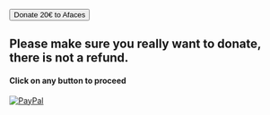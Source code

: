 <script src="https://js.stripe.com/v3/"></script>

<button id='checkout'>Donate 20€ to Afaces</button>

<script>
var stripe = Stripe('pk_test_51LP7WYGzzgXMTNqrdpY7OHCbvvlPqgtYEUZmBJw66X0j5ybqCkcbfXYJ5SfEMmeoCXxEq8Hok5WHl2rBzttayq9b00cV1h6dPP');

document.getElementById("checkout").addEventListener("click", function() {
	stripe.redirectToCheckout({
			lineItems: [{
				price: 'price_1LP7fQGzzgXMTNqrdiSr61hW', // Replace with the ID of your price
				quantity: 1,
			}, ],
			mode: 'payment',
			successUrl: 'https://afaces.tk/success',
			cancelUrl: 'https://afaces.tk/cancel',
		})
		.then(function(result) {
        });
    })

</script>

## Please make sure you really want to donate, there is not a refund.
#### Click on any button to proceed

<!--- <input type="button" id="checkout" value="Donate 20€ to Afaces"> --->

<a href="https://paypal.com/paypalme/axelcurros">
<img border="0" alt="PayPal" src="https://upload.wikimedia.org/wikipedia/commons/b/b5/PayPal.svg">
</a>